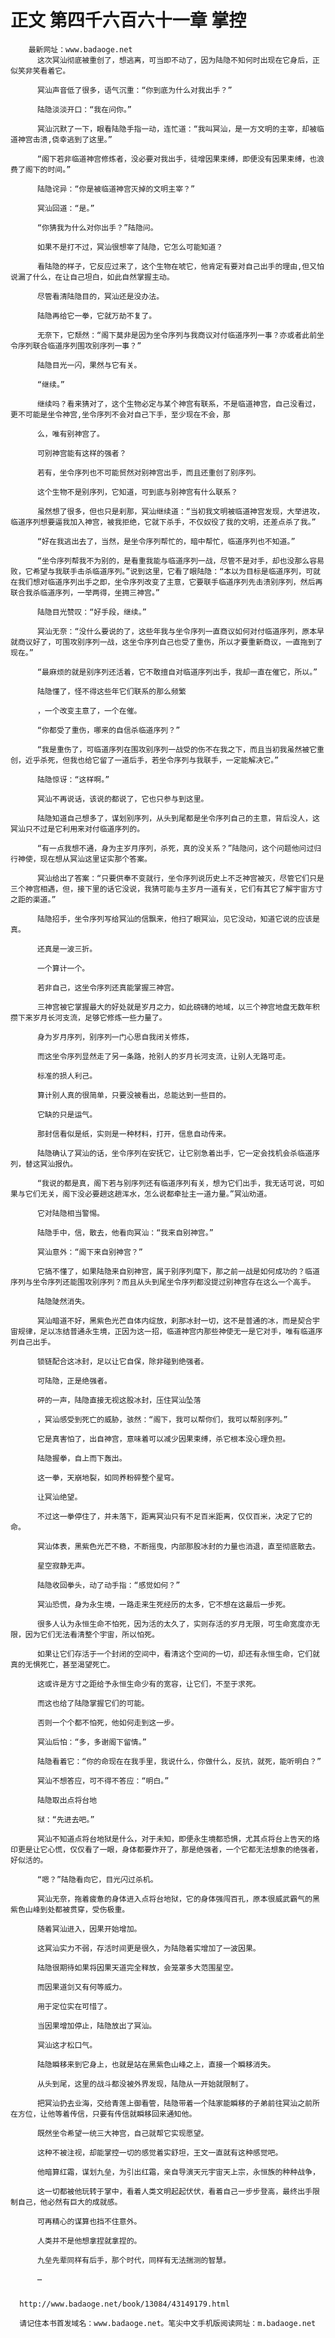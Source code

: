 # 正文 第四千六百六十一章 掌控
        最新网址：www.badaoge.net
          这次冥汕彻底被重创了，想逃离，可当即不动了，因为陆隐不知何时出现在它身后，正似笑非笑看着它。
      
          冥汕声音低了很多，语气沉重：“你到底为什么对我出手？”
      
          陆隐淡淡开口：“我在问你。”
      
          冥汕沉默了一下，眼看陆隐手指一动，连忙道：“我叫冥汕，是一方文明的主宰，却被临道神宫击溃,侥幸逃到了这里。”
      
          “阁下若非临道神宫修炼者，没必要对我出手，徒增因果束缚，即便没有因果束缚，也浪费了阁下的时间。”
      
          陆隐诧异：“你是被临道神宫灭掉的文明主宰？”
      
          冥汕回道：“是。”
      
          “你猜我为什么对你出手？”陆隐问。
      
          如果不是打不过，冥汕很想宰了陆隐，它怎么可能知道？
      
          看陆隐的样子，它反应过来了，这个生物在唬它，他肯定有要对自己出手的理由,但又怕说漏了什么，在让自己坦白，如此自然掌握主动。
      
          尽管看清陆隐目的，冥汕还是没办法。
      
          陆隐再给它一拳，它就万劫不复了。
      
          无奈下，它颓然：“阁下莫非是因为坐令序列与我商议对付临道序列一事？亦或者此前坐令序列联合临道序列围攻别序列一事？”
      
          陆隐目光一闪，果然与它有关。
      
          “继续。”
      
          继续吗？看来猜对了，这个生物必定与某个神宫有联系，不是临道神宫，自己没看过，更不可能是坐令神宫,坐令序列不会对自己下手，至少现在不会，那
      
          么，唯有别神宫了。
      
          可别神宫能有这样的强者？
      
          若有，坐令序列也不可能贸然对别神宫出手，而且还重创了别序列。
      
          这个生物不是别序列，它知道，可到底与别神宫有什么联系？
      
          虽然想了很多，但也只是刹那，冥汕继续道：“当初我文明被临道神宫发现，大举进攻，临道序列想要逼我加入神宫，被我拒绝，它就下杀手，不仅奴役了我的文明，还差点杀了我。”
      
          “好在我逃出去了，当然，是坐令序列帮忙的，暗中帮忙，临道序列也不知道。”
      
          “坐令序列帮我不为别的，是看重我能与临道序列一战，尽管不是对手，却也没那么容易败，它希望与我联手击杀临道序列。”说到这里，它看了眼陆隐：“本以为目标是临道序列，可就在我们想对临道序列出手之即，坐令序列改变了主意，它要联手临道序列先击溃别序列，然后再联合我杀临道序列，一举两得，坐拥三神宫。”
      
          陆隐目光赞叹：“好手段，继续。”
      
          冥汕无奈：“没什么要说的了，这些年我与坐令序列一直商议如何对付临道序列，原本早就商议好了，可围攻别序列一战，这坐令序列自己也受了重伤，所以才要重新商议，一直拖到了现在。”
      
          “最麻烦的就是别序列还活着，它不敢擅自对临道序列出手，我却一直在催它，所以。”
      
          陆隐懂了，怪不得这些年它们联系的那么频繁
      
          ，一个改变主意了，一个在催。
      
          “你都受了重伤，哪来的自信杀临道序列？”
      
          “我是重伤了，可临道序列在围攻别序列一战受的伤不在我之下，而且当初我虽然被它重创，近乎杀死，但我也给它留了一道后手，若坐令序列与我联手，一定能解决它。”
      
          陆隐惊讶：“这样啊。”
      
          冥汕不再说话，该说的都说了，它也只参与到这里。
      
          陆隐知道自己想多了，谋划别序列，从头到尾都是坐令序列自己的主意，背后没人，这冥汕只不过是它利用来对付临道序列的。
      
          “有一点我想不通，身为主岁月序列，杀死，真的没关系？”陆隐问，这个问题他问过归行神使，现在想从冥汕这里证实那个答案。
      
          冥汕给出了答案：“只要供奉不变就行，坐令序列说历史上不乏神宫被灭，尽管它们只是三个神宫相遇，但，接下里的话它没说，我猜可能与主岁月一道有关，它们有其它了解宇宙方寸之距的渠道。”
      
          陆隐招手，坐令序列写给冥汕的信飘来，他扫了眼冥汕，见它没动，知道它说的应该是真。
      
          还真是一波三折。
      
          一个算计一个。
      
          若非自己，这坐令序列还真能掌握三神宫。
      
          三神宫被它掌握最大的好处就是岁月之力，如此磅礴的地域，以三个神宫地盘无数年积攒下来岁月长河支流，足够它修炼一些力量了。
      
          身为岁月序列，别序列一门心思自我闭关修炼，
      
          而这坐令序列显然走了另一条路，抢别人的岁月长河支流，让别人无路可走。
      
          标准的损人利己。
      
          算计别人真的很简单，只要没被看出，总能达到一些目的。
      
          它缺的只是运气。
      
          那封信看似是纸，实则是一种材料，打开，信息自动传来。
      
          陆隐确认了冥汕的话，坐令序列在安抚它，让它别急着出手，它一定会找机会杀临道序列，替这冥汕报仇。
      
          “我说的都是真，阁下若与别序列还有临道序列有关，想为它们出手，我无话可说，可如果与它们无关，阁下没必要趟这趟浑水，怎么说都牵扯主一道力量。”冥汕劝道。
      
          它对陆隐相当警惕。
      
          陆隐手中，信，散去，他看向冥汕：“我来自别神宫。”
      
          冥汕意外：“阁下来自别神宫？”
      
          它搞不懂了，如果陆隐来自别神宫，属于别序列麾下，那之前一战是如何成功的？临道序列与坐令序列还能围攻别序列？而且从头到尾坐令序列都没提过别神宫存在这么一个高手。
      
          陆隐陡然消失。
      
          冥汕暗道不好，黑紫色光芒自体内绽放，刹那冰封一切，这不是普通的冰，而是契合宇宙规律，足以冻结普通永生境，正因为这一招，临道神宫内那些神使无一是它对手，唯有临道序列自己出手。
      
          锁链配合这冰封，足以让它自保，除非碰到绝强者。
      
          可陆隐，正是绝强者。
      
          砰的一声，陆隐直接无视这股冰封，压住冥汕坠落
      
          ，冥汕感受到死亡的威胁，骇然：“阁下，我可以帮你们，我可以帮别序列。”
      
          它是真害怕了，出自神宫，意味着可以减少因果束缚，杀它根本没心理负担。
      
          陆隐握拳，自上而下轰出。
      
          这一拳，天崩地裂，如同养粉碎整个星穹。
      
          让冥汕绝望。
      
          不过这一拳停住了，并未落下，距离冥汕只有不足百米距离，仅仅百米，决定了它的命。
      
          冥汕体表，黑紫色光芒不稳，不断摇曳，内部那股冰封的力量也消退，直至彻底散去。
      
          星空寂静无声。
      
          陆隐收回拳头，动了动手指：“感觉如何？”
      
          冥汕恐慌，身为永生境，一路走来生死经历的太多，它不想在这最后一步死。
      
          很多人认为永恒生命不怕死，因为活的太久了，实则存活的岁月无限，可生命宽度亦无限，因为它们无法看清整个宇宙，所以怕死。
      
          如果让它们存活于一个封闭的空间中，看清这个空间的一切，却还有永恒生命，它们就真的无惧死亡，甚至渴望死亡。
      
          这或许是方寸之距给予永恒生命少有的宽容，让它们，不至于求死。
      
          而这也给了陆隐掌握它们的可能。
      
          否则一个个都不怕死，他如何走到这一步。
      
          冥汕后怕：“多，多谢阁下留情。”
      
          陆隐看着它：“你的命现在在我手里，我说什么，你做什么，反抗，就死，能听明白？”
      
          冥汕不想答应，可不得不答应：“明白。”
      
          陆隐取出点将台地
      
          狱：“先进去吧。”
      
          冥汕不知道点将台地狱是什么，对于未知，即便永生境都恐惧，尤其点将台上告天的烙印更是让它心慌，仅仅看了一眼，身体都要炸开了，那是绝强者，一个它都无法想象的绝强者，好似活的。
      
          “嗯？”陆隐看向它，目光闪过杀机。
      
          冥汕无奈，拖着疲惫的身体进入点将台地狱，它的身体强闯百孔，原本很威武霸气的黑紫色山峰到处都被贯穿，受伤极重。
      
          随着冥汕进入，因果开始增加。
      
          这冥汕实力不弱，存活时间更是很久，为陆隐着实增加了一波因果。
      
          陆隐很期待如果将因果天道完全释放，会笼罩多大范围星空。
      
          而因果道剑又有何等威力。
      
          用于定位实在可惜了。
      
          当因果增加停止，陆隐放出了冥汕。
      
          冥汕这才松口气。
      
          陆隐瞬移来到它身上，也就是站在黑紫色山峰之上，直接一个瞬移消失。
      
          从头到尾，这里的战斗都没被外界发现，陆隐从一开始就限制了。
      
          把冥汕扔去业海，交给青莲上御看管，陆隐带着一个陆家能瞬移的子弟前往冥汕之前所在方位，让他等着传信，只要有传信就瞬移回来通知他。
      
          既然坐令希望一统三大神宫，自己就帮它实现愿望。
      
          这种不被注视，却能掌控一切的感觉着实舒坦，王文一直就有这种感觉吧。
      
          他暗算红霜，谋划九垒，为引出红霜，亲自导演天元宇宙天上宗，永恒族的种种战争，
      
          这一切都被他玩转于掌中，看着人类文明起起伏伏，看着自己一步步登高，最终出手限制自己，他必然有巨大的成就感。
      
          可再精心的谋算也挡不住意外。
      
          人类并不是他想拿捏就拿捏的。
      
          九垒先辈同样有后手，那个时代，同样有无法揣测的智慧。
      
          …
      
      
      http://www.badaoge.net/book/13084/43149179.html
      
      请记住本书首发域名：www.badaoge.net。笔尖中文手机版阅读网址：m.badaoge.net
